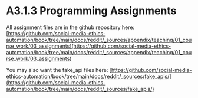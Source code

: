 # A3.1.3 Programming Assignments

All assignment files are in the github repository here:
[https://github.com/social-media-ethics-automation/book/tree/main/docs/reddit/_sources/appendix/teaching/01_course_work/03_assignments](https://github.com/social-media-ethics-automation/book/tree/main/docs/reddit/_sources/appendix/teaching/01_course_work/03_assignments)

You may also want the fake_api files here: [https://github.com/social-media-ethics-automation/book/tree/main/docs/reddit/_sources/fake_apis/](https://github.com/social-media-ethics-automation/book/tree/main/docs/reddit/_sources/fake_apis/)


```{tableofcontents}
```